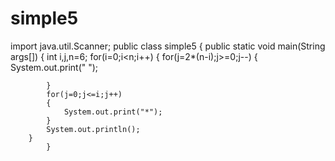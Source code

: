 # simple5
import java.util.Scanner;
public class simple5 {
    public static void main(String args[])
    {
        int i,j,n=6;
        for(i=0;i<n;i++)
        {
            for(j=2*(n-i);j>=0;j--)
            {
                System.out.print(" ");
                
            }
            for(j=0;j<=i;j++)
            {
                System.out.print("*");
            }
            System.out.println();
        }            
            }
